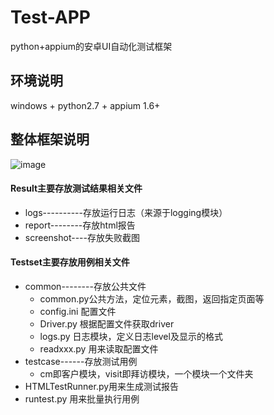 # Test-APP
python+appium的安卓UI自动化测试框架

## 环境说明

windows + python2.7 + appium 1.6+

## 整体框架说明
![image](https://github.com/NJ-zero/Test-APP/raw/master/app.png)

#### Result主要存放测试结果相关文件

- logs----------存放运行日志（来源于logging模块）
- report--------存放html报告
- screenshot----存放失败截图
#### Testset主要存放用例相关文件
- common--------存放公共文件
    - common.py公共方法，定位元素，截图，返回指定页面等
    - config.ini 配置文件
    - Driver.py 根据配置文件获取driver
    - logs.py 日志模块，定义日志level及显示的格式
    - readxxx.py 用来读取配置文件
- testcase------存放测试用例
    - cm即客户模块，visit即拜访模块，一个模块一个文件夹
- HTMLTestRunner.py用来生成测试报告
- runtest.py 用来批量执行用例
